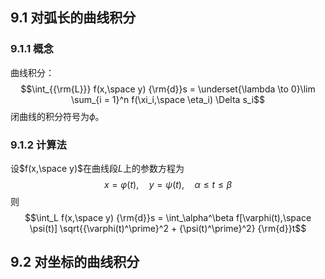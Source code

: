## 9.1 对弧长的曲线积分

### 9.1.1 概念

曲线积分：
$$\int_{{\rm{L}}} f(x,\space y) {\rm{d}}s = \underset{\lambda \to 0}\lim \sum_{i = 1}^n f(\xi_i,\space \eta_i) \Delta s_i$$
闭曲线的积分符号为$\phi$。

### 9.1.2 计算法

设$f(x,\space y)$在曲线段$L$上的参数方程为
$$x = \varphi(t),\quad y = \psi(t),\quad \alpha \leq t \leq \beta$$
则
$$\int_L f(x,\space y) {\rm{d}}s = \int_\alpha^\beta f[\varphi(t),\space \psi(t)] \sqrt{{\varphi(t)^\prime}^2 + {\psi(t)^\prime}^2} {\rm{d}}t$$

## 9.2 对坐标的曲线积分

